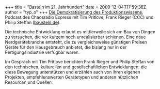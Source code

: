 +++
title = "Basteln im 21. Jahrhundert"
date = 2009-12-04T17:59:38Z
author = "typ_o"
+++
[Die Demokratisierung des
Produktionswissens](http://chaosradio.ccc.de/cre138.html), Podcast des
Chaosradio Express mit Tim Pritlove, Frank Rieger (CCC) und Philip
Steffan ([bausteln.de](http://bausteln.de/)).  
  
Die technische Entwicklung erlaubt es mittlerweile sich am Bau von
Dingen zu versuchen, die vor kurzem noch unrealisierbar schienen. Eine
neue Nerdgerätebranche entsteht, die zu vergleichsweise günstigen
Preisen Geräte für den Hausgebrauch anbietet, die bislang nur in der
Fertigungsindustrie verfügbar waren.  
  
Im Gespräch mit Tim Pritlove berichten Frank Rieger und Philip Steffan
von den technischen, kulturellen und gesellschaftlichen Entwicklungen,
die diese Bewegung unterstützen und erzählen auch von ihren eigenen
Projekten, empfehlenswerten Gerätetypen und anderen nützlichen Resourcen
und Quellen.
